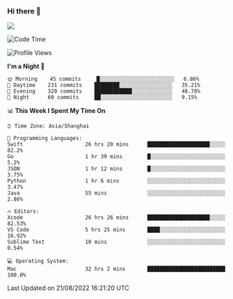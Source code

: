 ### Hi there 👋

<!--
**JJAYCHEN1e/jjaychen1e** is a ✨ _special_ ✨ repository because its `README.md` (this file) appears on your GitHub profile.

Here are some ideas to get you started:

- 🔭 I’m currently working on ...
- 🌱 I’m currently learning ...
- 👯 I’m looking to collaborate on ...
- 🤔 I’m looking for help with ...
- 💬 Ask me about ...
- 📫 How to reach me: ...
- 😄 Pronouns: ...
- ⚡ Fun fact: ...
-->

[![](https://github-readme-stats.vercel.app/api?username=jjaychen1e&show_icons=true)](https://github.com/jjaychen1e/github-readme-stats?count_private=true)

<!--START_SECTION:waka-->
![Code Time](http://img.shields.io/badge/Code%20Time-122%20hrs%2015%20mins-blue)

![Profile Views](http://img.shields.io/badge/Profile%20Views-0-blue)

**I'm a Night 🦉** 

```text
🌞 Morning    45 commits     █░░░░░░░░░░░░░░░░░░░░░░░░   6.86% 
🌆 Daytime    231 commits    ████████░░░░░░░░░░░░░░░░░   35.21% 
🌃 Evening    320 commits    ████████████░░░░░░░░░░░░░   48.78% 
🌙 Night      60 commits     ██░░░░░░░░░░░░░░░░░░░░░░░   9.15%

```


📊 **This Week I Spent My Time On** 

```text
⌚︎ Time Zone: Asia/Shanghai

💬 Programming Languages: 
Swift                    26 hrs 20 mins      ████████████████████░░░░░   82.2% 
Go                       1 hr 39 mins        █░░░░░░░░░░░░░░░░░░░░░░░░   5.2% 
JSON                     1 hr 12 mins        █░░░░░░░░░░░░░░░░░░░░░░░░   3.75% 
Python                   1 hr 6 mins         ░░░░░░░░░░░░░░░░░░░░░░░░░   3.47% 
Java                     55 mins             ░░░░░░░░░░░░░░░░░░░░░░░░░   2.86%

🔥 Editors: 
Xcode                    26 hrs 26 mins      ████████████████████░░░░░   82.53% 
VS Code                  5 hrs 25 mins       ████░░░░░░░░░░░░░░░░░░░░░   16.92% 
Sublime Text             10 mins             ░░░░░░░░░░░░░░░░░░░░░░░░░   0.54%

💻 Operating System: 
Mac                      32 hrs 2 mins       █████████████████████████   100.0%

```


 Last Updated on 21/08/2022 16:21:20 UTC
<!--END_SECTION:waka-->
